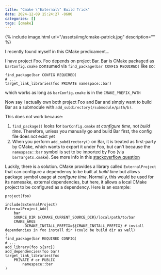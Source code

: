 ```yaml
---
title: "Cmake \"External\" Build Trick"
date: 2024-12-09 15:24:27 -0600
categories: []
tags: [cmake]
---
```


{% include image.html url="/assets/img/cmake-patrick.jpg" description="" %}

I recently found myself in this CMake predicament...

I have project Foo. Foo depends on project Bar. Bar is CMake packaged as `barConfig.cmake` consumed via `find_package(bar CONFIG REQUIRED)` like so:
```
find_package(bar CONFIG REQUIRED)
# ...
target_link_libraries(foo PRIVATE namespace::bar)
```
which works as long as `barConfig.cmake` is in the `CMAKE_PREFIX_PATH`

Now say I actually own both project Foo and Bar and simply want to build Bar as a submodule with `add_subdirectory(/submodule/path/b)`. 

This does not work because:
1. `find_package()` looks for `barConfig.cmake` at *configure time*, not *build time*. Therefore, unless you manually go and build Bar first, the config file does not exist yet
2. When you perform `add_subdirectory()` on Bar, it is treated as first-party by CMake, which wants to export it under Foo, but can't because the `namespace::bar` symbol is set to be imported by Foo (via `barTargets.cmake`). See more info in this [stackoverflow question](https://stackoverflow.com/questions/67227735/cmake-target-not-in-export-set)

Luckily, there is a solution. CMake provides a library called `ExternalProject` that can configure a dependency to be built at *build time* but allows package symbol usage at *configure time*. Normally, this would be used for its namesake, external dependencies, but here, it allows a local CMake project to be configured as a dependency. Here is an example:

```
project(foo)

include(ExternalProject)
ExternalProject_Add(
	bar
	SOURCE_DIR ${CMAKE_CURRENT_SOURCE_DIR}/local/path/to/bar
    CMAKE_ARGS 
        -DCMAKE_INSTALL_PREFIX=${CMAKE_INSTALL_PREFIX} # install dependencies in foo install dir (could be build dir as well)
)
find_package(bar REQUIRED CONFIG)
# ...
add_library(foo ${src})
add_dependencies(foo bar)
target_link_libraries(foo
    PRIVATE # or PUBLIC
        namespace::bar
)
```
